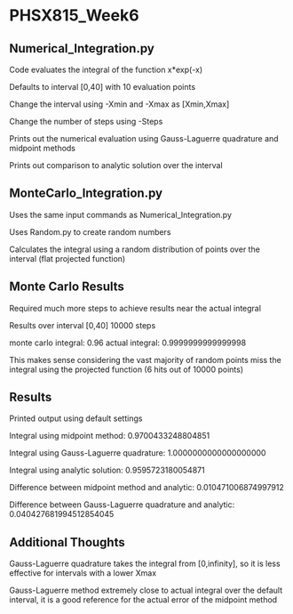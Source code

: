 # PHSX815_Week6

## Numerical_Integration.py

Code evaluates the integral of the function x*exp(-x)

Defaults to interval [0,40] with 10 evaluation points

Change the interval using -Xmin and -Xmax as [Xmin,Xmax]

Change the number of steps using -Steps

Prints out the numerical evaluation using Gauss-Laguerre quadrature and midpoint methods

Prints out comparison to analytic solution over the interval

## MonteCarlo_Integration.py

Uses the same input commands as Numerical_Integration.py

Uses Random.py to create random numbers

Calculates the integral using a random distribution of points over the interval (flat projected function)

## Monte Carlo Results

Required much more steps to achieve results near the actual integral

Results over interval [0,40] 10000 steps

monte carlo integral: 0.96
actual integral: 0.9999999999999998

This makes sense considering the vast majority of random points miss the integral using the projected function (6 hits out of 10000 points)

## Results

Printed output using default settings 

Integral using midpoint method: 0.9700433248804851

Integral using Gauss-Laguerre quadrature: 1.0000000000000000000

Integral using analytic solution: 0.9595723180054871

Difference between midpoint method and analytic: 0.010471006874997912

Difference between Gauss-Laguerre quadrature and analytic: 0.040427681994512854045

## Additional Thoughts

Gauss-Laguerre quadrature takes the integral from [0,infinity], so it is less effective for intervals with a lower Xmax

Gauss-Laguerre method extremely close to actual integral over the default interval, it is a good reference for the actual error of the midpoint method
